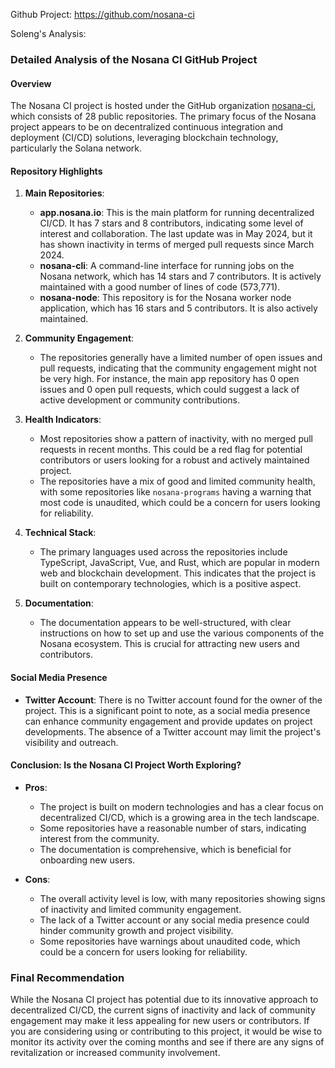 Github Project: https://github.com/nosana-ci

Soleng's Analysis:

### Detailed Analysis of the Nosana CI GitHub Project

#### Overview
The Nosana CI project is hosted under the GitHub organization [nosana-ci](https://github.com/nosana-ci), which consists of 28 public repositories. The primary focus of the Nosana project appears to be on decentralized continuous integration and deployment (CI/CD) solutions, leveraging blockchain technology, particularly the Solana network.

#### Repository Highlights
1. **Main Repositories**:
   - **app.nosana.io**: This is the main platform for running decentralized CI/CD. It has 7 stars and 8 contributors, indicating some level of interest and collaboration. The last update was in May 2024, but it has shown inactivity in terms of merged pull requests since March 2024.
   - **nosana-cli**: A command-line interface for running jobs on the Nosana network, which has 14 stars and 7 contributors. It is actively maintained with a good number of lines of code (573,771).
   - **nosana-node**: This repository is for the Nosana worker node application, which has 16 stars and 5 contributors. It is also actively maintained.

2. **Community Engagement**:
   - The repositories generally have a limited number of open issues and pull requests, indicating that the community engagement might not be very high. For instance, the main app repository has 0 open issues and 0 open pull requests, which could suggest a lack of active development or community contributions.

3. **Health Indicators**:
   - Most repositories show a pattern of inactivity, with no merged pull requests in recent months. This could be a red flag for potential contributors or users looking for a robust and actively maintained project.
   - The repositories have a mix of good and limited community health, with some repositories like `nosana-programs` having a warning that most code is unaudited, which could be a concern for users looking for reliability.

4. **Technical Stack**:
   - The primary languages used across the repositories include TypeScript, JavaScript, Vue, and Rust, which are popular in modern web and blockchain development. This indicates that the project is built on contemporary technologies, which is a positive aspect.

5. **Documentation**:
   - The documentation appears to be well-structured, with clear instructions on how to set up and use the various components of the Nosana ecosystem. This is crucial for attracting new users and contributors.

#### Social Media Presence
- **Twitter Account**: There is no Twitter account found for the owner of the project. This is a significant point to note, as a social media presence can enhance community engagement and provide updates on project developments. The absence of a Twitter account may limit the project's visibility and outreach.

#### Conclusion: Is the Nosana CI Project Worth Exploring?
- **Pros**:
  - The project is built on modern technologies and has a clear focus on decentralized CI/CD, which is a growing area in the tech landscape.
  - Some repositories have a reasonable number of stars, indicating interest from the community.
  - The documentation is comprehensive, which is beneficial for onboarding new users.

- **Cons**:
  - The overall activity level is low, with many repositories showing signs of inactivity and limited community engagement.
  - The lack of a Twitter account or any social media presence could hinder community growth and project visibility.
  - Some repositories have warnings about unaudited code, which could be a concern for users looking for reliability.

### Final Recommendation
While the Nosana CI project has potential due to its innovative approach to decentralized CI/CD, the current signs of inactivity and lack of community engagement may make it less appealing for new users or contributors. If you are considering using or contributing to this project, it would be wise to monitor its activity over the coming months and see if there are any signs of revitalization or increased community involvement.